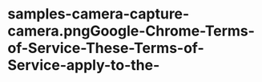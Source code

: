 # samples-camera-capture-camera.pngGoogle-Chrome-Terms-of-Service-These-Terms-of-Service-apply-to-the-
